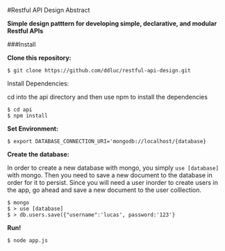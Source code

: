 #Restful API Design Abstract


**Simple design patttern for developing simple, declarative, and modular Restful APIs**

###Install 

**Clone this repository:**

```
$ git clone https://github.com/ddluc/restful-api-design.git
```

Install Dependencies: 

cd into the api directory and then use npm to install the dependencies

```
$ cd api
$ npm install
```

**Set Environment:**

```
$ export DATABASE_CONNECTION_URI='mongodb://localhost/{database}
```

**Create the database:**

In order to create a new database with mongo, you simply `use [database]` with mongo. Then you need to save a new document to the database in order for it to persist. Since you will need a user inorder to create users in the app, go ahead and save a new document to the user colllection. 

```
$ mongo
$ > use [database]
$ > db.users.save({"username":'lucas', password:'123'}
```

**Run!**

```
$ node app.js
```

